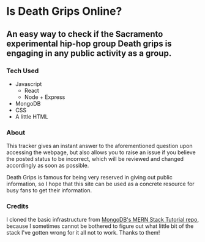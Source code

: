 # Is Death Grips Online?

## An easy way to check if the Sacramento experimental hip-hop group Death grips is engaging in any public activity as a group.

### Tech Used

- Javascript
  - React
  - Node + Express
- MongoDB
- CSS
- A little HTML

### About

This tracker gives an instant answer to the aforementioned question upon accessing the webpage, but also allows you to raise an issue if you believe the posted status to be incorrect, which will be reviewed and changed accordingly as soon as possible.

Death Grips is famous for being very reserved in giving out public information, so I hope that this site can be used as a concrete resource for busy fans to get their information. 

### Credits

I cloned the basic infrastructure from [MongoDB's MERN Stack Tutorial repo](https://github.com/mongodb-developer/mern-stack-example), because I sometimes cannot be bothered to figure out what little bit of the stack I've gotten wrong for it all not to work. Thanks to them!
